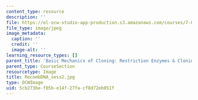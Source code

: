 ```yaml
---
content_type: resource
description: ''
file: https://ol-ocw-studio-app-production.s3.amazonaws.com/courses/7-01sc-fundamentals-of-biology-fall-2011/5cb273bef05be14f27facf8d72eb851f_RecombDNA_sess2.jpg
file_type: image/jpeg
image_metadata:
  caption: ''
  credit: ''
  image-alt: ''
learning_resource_types: []
parent_title: 'Basic Mechanics of Cloning: Restriction Enzymes & Cloning Vectors'
parent_type: CourseSection
resourcetype: Image
title: RecombDNA_sess2.jpg
type: OCWImage
uid: 5cb273be-f05b-e14f-27fa-cf8d72eb851f
---
```

